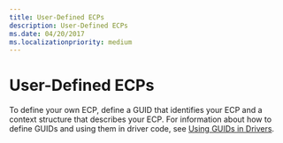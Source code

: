 ```yaml
---
title: User-Defined ECPs
description: User-Defined ECPs
ms.date: 04/20/2017
ms.localizationpriority: medium
---
```


# User-Defined ECPs


To define your own ECP, define a GUID that identifies your ECP and a context structure that describes your ECP. For information about how to define GUIDs and using them in driver code, see [Using GUIDs in Drivers](../kernel/using-guids-in-drivers.md).

 


